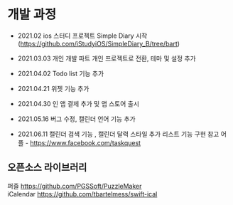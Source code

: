 # 개발 과정

- 2021.02 
    ios 스터디 프로젝트 Simple Diary 시작 (https://github.com/iStudyiOS/SimpleDiary_B/tree/bart)

- 2021.03.03 
    개인 개발 파트 개인 프로젝트로 전환, 테마 및 설정 추가

- 2021.04.02 
    Todo list 기능 추가

- 2021.04.21 
    위젯 기능 추가
   
- 2021.04.30 
    인 앱 결제 추가 및 앱 스토어 출시
    
- 2021.05.16
    버그 수정, 캘린더 언어 기능 추가
- 2021.06.11
    캘린더 검색 기능 , 캘린더 달력 스타일 추가
리스트 기능 구현 참고 어플 - https://www.facebook.com/taskquest

## 오픈소스 라이브러리 </br>
 퍼즐 https://github.com/PGSSoft/PuzzleMaker </br>
 iCalendar https://github.com/tbartelmess/swift-ical

